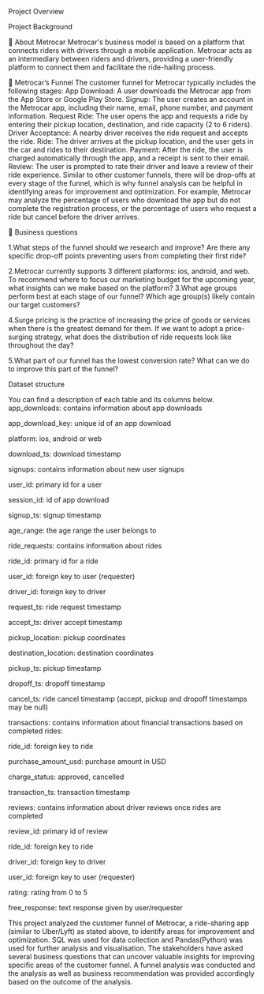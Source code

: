 Project Overview



Project Background

🚗 About Metrocar
Metrocar's business model is based on a platform that connects riders with drivers through a mobile application. Metrocar acts as an intermediary between riders and drivers, providing a user-friendly platform to connect them and facilitate the ride-hailing process.
 
📶 Metrocar’s Funnel
The customer funnel for Metrocar typically includes the following stages:
App Download: A user downloads the Metrocar app from the App Store or Google Play Store.
Signup: The user creates an account in the Metrocar app, including their name, email, phone number, and payment information.
Request Ride: The user opens the app and requests a ride by entering their pickup location, destination, and ride capacity (2 to 6 riders).
Driver Acceptance: A nearby driver receives the ride request and accepts the ride.
Ride: The driver arrives at the pickup location, and the user gets in the car and rides to their destination.
Payment: After the ride, the user is charged automatically through the app, and a receipt is sent to their email.
Review: The user is prompted to rate their driver and leave a review of their ride experience.
Similar to other customer funnels, there will be drop-offs at every stage of the funnel, which is why funnel analysis can be helpful in identifying areas for improvement and optimization. For example, Metrocar may analyze the percentage of users who download the app but do not complete the registration process, or the percentage of users who request a ride but cancel before the driver arrives.
 
🔎 Business questions

1.What steps of the funnel should we research and improve? Are there any specific drop-off points preventing users from completing their first ride?

2.Metrocar currently supports 3 different platforms: ios, android, and web. To recommend where to focus our marketing budget for the upcoming year, what insights can we make based on the platform?
3.What age groups perform best at each stage of our funnel? Which age group(s) likely contain our target customers?

4.Surge pricing is the practice of increasing the price of goods or services when there is the greatest demand for them. If we want to adopt a price-surging strategy, what does the distribution of ride requests look like throughout the day?

5.What part of our funnel has the lowest conversion rate? What can we do to improve this part of the funnel?

Dataset structure

You can find a description of each table and its columns below.
app_downloads: contains information about app downloads

app_download_key: unique id of an app download

platform: ios, android or web

download_ts: download timestamp

signups: contains information about new user signups

user_id: primary id for a user

session_id: id of app download

signup_ts: signup timestamp

age_range: the age range the user belongs to

ride_requests: contains information about rides

ride_id: primary id for a ride

user_id: foreign key to user (requester)

driver_id: foreign key to driver

request_ts: ride request timestamp

accept_ts: driver accept timestamp

pickup_location: pickup coordinates

destination_location: destination coordinates

pickup_ts: pickup timestamp

dropoff_ts: dropoff timestamp

cancel_ts: ride cancel timestamp (accept, pickup and dropoff timestamps may be null)

transactions: contains information about financial transactions based on completed rides:

ride_id: foreign key to ride

purchase_amount_usd: purchase amount in USD

charge_status: approved, cancelled

transaction_ts: transaction timestamp

reviews: contains information about driver reviews once rides are completed

review_id: primary id of review

ride_id: foreign key to ride

driver_id: foreign key to driver

user_id: foreign key to user (requester)

rating: rating from 0 to 5

free_response: text response given by user/requester

This project analyzed the customer funnel of Metrocar, a ride-sharing app (similar to Uber/Lyft) as stated above, to identify areas for improvement and optimization. SQL was used for data collection and Pandas(Python) was used for further analysis and visualisation. The stakeholders have asked several business questions that can uncover valuable insights for improving specific areas of the customer funnel. A funnel analysis was conducted and the analysis as well as business recommendation was provided accordingly based on the outcome of the analysis. 

